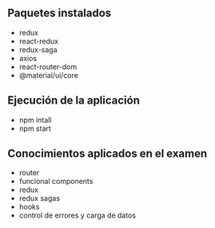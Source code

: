 ## Paquetes instalados

- redux
- react-redux
- redux-saga
- axios
- react-router-dom
- @material/ui/core

## Ejecución de la aplicación
- npm intall
- npm start

## Conocimientos aplicados en el examen

- router
- funcional components
- redux
- redux sagas
- hooks
- control de errores y carga de datos